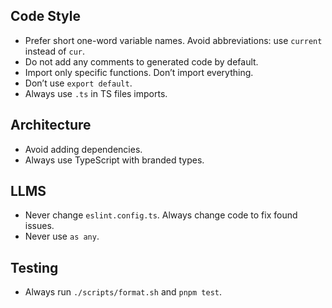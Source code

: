 ## Code Style

- Prefer short one-word variable names. Avoid abbreviations: use `current` instead of `cur`.
- Do not add any comments to generated code by default.
- Import only specific functions. Don’t import everything.
- Don’t use `export default`.
- Always use `.ts` in TS files imports.

## Architecture

- Avoid adding dependencies.
- Always use TypeScript with branded types.

## LLMS

- Never change `eslint.config.ts`. Always change code to fix found issues.
- Never use `as any`.

## Testing

- Always run `./scripts/format.sh` and `pnpm test`.
